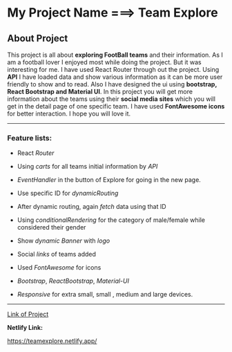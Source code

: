 # My Project Name ===> Team Explore


## About Project 

This project is all about **exploring FootBall teams** and their information. As I am a football lover I enjoyed most while doing the project. 
But it was interesting for me. I have used React Router through out the project. Using **API** I have loaded data and show various information as it can be more user friendly to show and to read. Also I have designed the ui using **bootstrap, React Bootstrap and Material UI**. In this project you will get more information about the teams using their **social media sites** which you will get in the detail page of one specific team. I have used **FontAwesome icons** for better interaction. I hope you will love it. 

---

### Feature lists: 

* React _Router_

* Using _carts_ for all teams initial information by _API_ 

* _EventHandler_ in the button of Explore for going in the new page. 

* Use specific ID for _dynamicRouting_ 

* After dynamic routing, again _fetch_ data using that ID

* Using _conditionalRendering_ for the category of male/female while considered their gender

* Show _dynamic_ _Banner_ with _logo_ 

* Social _links_ of teams added

* Used _FontAwesome_ for icons 

* _Bootstrap_, _ReactBootstrap_, _Material-UI_

* _Responsive_ for extra small, small , medium and large devices. 

---

[Link of Project](https://teamexplore.netlify.app/)

**Netlify Link:** 

<https://teamexplore.netlify.app/>